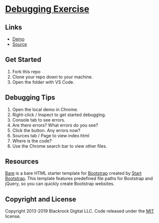 # [Debugging Exercise](https://github.com/mprogers/debugging-exercise)

## Links

- [Demo](https://mprogers.github.io/debugging-exercise)
- [Source](https://github.com/mprogers/debugging-exercise)

## Get Started

1. Fork this repo
2. Clone your repo down to your machine. 
3. Open the folder with VS Code. 

## Debugging Tips

1. Open the local demo in Chrome. 
2. Right-click / Inspect to get started debugging.
3. Console tab to see errors.
4. Are there errors? What errors do you see?
4. Click the button. Any errors now? 
4. Sources tab / Page to view index.html
6. Where is the code? 
6. Use the Chrome search bar to view other files. 

## Resources

[Bare](http://startbootstrap.com/template-overviews/bare/) is a bare HTML starter template for [Bootstrap](http://getbootstrap.com/) created by [Start Bootstrap](http://startbootstrap.com/). This template features predefined file paths for Bootstrap and jQuery, so you can quickly create Bootstrap websites.

## Copyright and License

Copyright 2013-2019 Blackrock Digital LLC. Code released under the [MIT](https://github.com/BlackrockDigital/startbootstrap-bare/blob/gh-pages/LICENSE) license.
